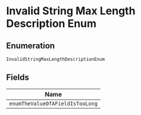 
# Invalid String Max Length Description Enum

## Enumeration

`InvalidStringMaxLengthDescriptionEnum`

## Fields

| Name |
|  --- |
| `enumTheValueOfAFieldIsTooLong` |

